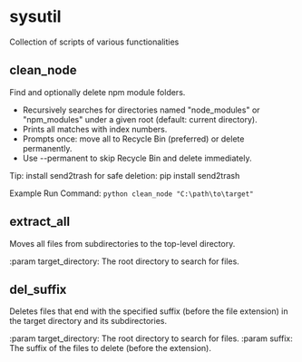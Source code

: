 # sysutil
Collection of scripts of various functionalities


## clean_node
Find and optionally delete npm module folders.

- Recursively searches for directories named "node_modules" or "npm_modules"
  under a given root (default: current directory).
- Prints all matches with index numbers.
- Prompts once: move all to Recycle Bin (preferred) or delete permanently.
- Use --permanent to skip Recycle Bin and delete immediately.

Tip: install send2trash for safe deletion:
    pip install send2trash

Example Run Command:
`python clean_node "C:\path\to\target"`


## extract_all
Moves all files from subdirectories to the top-level directory.

:param target_directory: The root directory to search for files.

## del_suffix
Deletes files that end with the specified suffix (before the file extension)
in the target directory and its subdirectories.

:param target_directory: The root directory to search for files.
:param suffix: The suffix of the files to delete (before the extension).
